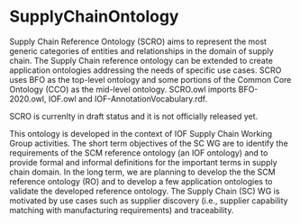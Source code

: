 # SupplyChainOntology
Supply Chain Reference Ontology (SCRO) aims to represent the most generic categories of entities and relationships in the domain of supply chain. The Supply Chain reference ontology can be extended to create application ontologies addressing the needs of specific use cases. SCRO uses BFO as the top-level ontology and some portions of the Common Core Ontology (CCO) as the mid-level ontology. SCRO.owl imports BFO-2020.owl, IOF.owl and IOF-AnnotationVocabulary.rdf. 

SCRO is currenlty in draft status and it is not officially released yet.

This ontology is developed in the context of IOF Supply Chain Working Group activities. The short term objectives of the SC WG are to identify the requirements of the SCM reference ontology (an IOF ontology) and to provide formal and informal definitions for the important terms in supply chain domain. In the long term, we are planning  to develop the the SCM reference ontology (RO) and to develop a few application ontologies to validate the developed reference ontology. The Supply Chain (SC) WG is motivated by use cases such as supplier discovery (i.e., supplier capability matching with manufacturing requirements) and  traceability.
